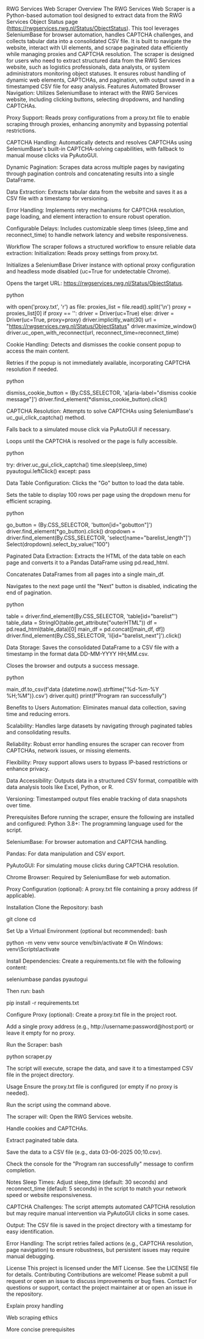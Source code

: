 RWG Services Web Scraper
Overview
The RWG Services Web Scraper is a Python-based automation tool designed to extract data from the RWG Services Object Status page (https://rwgservices.rwg.nl/Status/ObjectStatus). This tool leverages SeleniumBase for browser automation, handles CAPTCHA challenges, and collects tabular data into a consolidated CSV file. It is built to navigate the website, interact with UI elements, and scrape paginated data efficiently while managing proxies and CAPTCHA resolution.
The scraper is designed for users who need to extract structured data from the RWG Services website, such as logistics professionals, data analysts, or system administrators monitoring object statuses. It ensures robust handling of dynamic web elements, CAPTCHAs, and pagination, with output saved in a timestamped CSV file for easy analysis.
Features
Automated Browser Navigation: Utilizes SeleniumBase to interact with the RWG Services website, including clicking buttons, selecting dropdowns, and handling CAPTCHAs.

Proxy Support: Reads proxy configurations from a proxy.txt file to enable scraping through proxies, enhancing anonymity and bypassing potential restrictions.

CAPTCHA Handling: Automatically detects and resolves CAPTCHAs using SeleniumBase's built-in CAPTCHA-solving capabilities, with fallback to manual mouse clicks via PyAutoGUI.

Dynamic Pagination: Scrapes data across multiple pages by navigating through pagination controls and concatenating results into a single DataFrame.

Data Extraction: Extracts tabular data from the website and saves it as a CSV file with a timestamp for versioning.

Error Handling: Implements retry mechanisms for CAPTCHA resolution, page loading, and element interaction to ensure robust operation.

Configurable Delays: Includes customizable sleep times (sleep_time and reconnect_time) to handle network latency and website responsiveness.

Workflow
The scraper follows a structured workflow to ensure reliable data extraction:
Initialization:
Reads proxy settings from proxy.txt.

Initializes a SeleniumBase Driver instance with optional proxy configuration and headless mode disabled (uc=True for undetectable Chrome).

Opens the target URL: https://rwgservices.rwg.nl/Status/ObjectStatus.

python

with open('proxy.txt', 'r') as file:
    proxies_list = file.read().split('\n')
proxy = proxies_list[0]
if proxy == '':
    driver = Driver(uc=True)
else:
    driver = Driver(uc=True, proxy=proxy)
driver.implicitly_wait(30)
url = "https://rwgservices.rwg.nl/Status/ObjectStatus"
driver.maximize_window()
driver.uc_open_with_reconnect(url, reconnect_time=reconnect_time)

Cookie Handling:
Detects and dismisses the cookie consent popup to access the main content.

Retries if the popup is not immediately available, incorporating CAPTCHA resolution if needed.

python

dismiss_cookie_button = (By.CSS_SELECTOR, 'a[aria-label="dismiss cookie message"]')
driver.find_element(*dismiss_cookie_button).click()

CAPTCHA Resolution:
Attempts to solve CAPTCHAs using SeleniumBase's uc_gui_click_captcha() method.

Falls back to a simulated mouse click via PyAutoGUI if necessary.

Loops until the CAPTCHA is resolved or the page is fully accessible.

python

try:
    driver.uc_gui_click_captcha()
    time.sleep(sleep_time)
    pyautogui.leftClick()
except:
    pass

Data Table Configuration:
Clicks the "Go" button to load the data table.

Sets the table to display 100 rows per page using the dropdown menu for efficient scraping.

python

go_button = (By.CSS_SELECTOR, 'button[id="gobutton"]')
driver.find_element(*go_button).click()
dropdown = driver.find_element(By.CSS_SELECTOR, 'select[name="barelist_length"]')
Select(dropdown).select_by_value("100")

Paginated Data Extraction:
Extracts the HTML of the data table on each page and converts it to a Pandas DataFrame using pd.read_html.

Concatenates DataFrames from all pages into a single main_df.

Navigates to the next page until the "Next" button is disabled, indicating the end of pagination.

python

table = driver.find_element(By.CSS_SELECTOR, 'table[id="barelist"')
table_data = StringIO(table.get_attribute("outerHTML"))
df = pd.read_html(table_data)[0]
main_df = pd.concat([main_df, df])
driver.find_element(By.CSS_SELECTOR, 'li[id="barelist_next"]').click()

Data Storage:
Saves the consolidated DataFrame to a CSV file with a timestamp in the format data DD-MM-YYYY HH;MM.csv.

Closes the browser and outputs a success message.

python

main_df.to_csv(f'data {datetime.now().strftime("%d-%m-%Y %H;%M")}.csv')
driver.quit()
print(f"Program ran successfully")

Benefits to Users
Automation: Eliminates manual data collection, saving time and reducing errors.

Scalability: Handles large datasets by navigating through paginated tables and consolidating results.

Reliability: Robust error handling ensures the scraper can recover from CAPTCHAs, network issues, or missing elements.

Flexibility: Proxy support allows users to bypass IP-based restrictions or enhance privacy.

Data Accessibility: Outputs data in a structured CSV format, compatible with data analysis tools like Excel, Python, or R.

Versioning: Timestamped output files enable tracking of data snapshots over time.

Prerequisites
Before running the scraper, ensure the following are installed and configured:
Python 3.8+: The programming language used for the script.

SeleniumBase: For browser automation and CAPTCHA handling.

Pandas: For data manipulation and CSV export.

PyAutoGUI: For simulating mouse clicks during CAPTCHA resolution.

Chrome Browser: Required by SeleniumBase for web automation.

Proxy Configuration (optional): A proxy.txt file containing a proxy address (if applicable).

Installation
Clone the Repository:
bash

git clone <repository-url>
cd <repository-directory>

Set Up a Virtual Environment (optional but recommended):
bash

python -m venv venv
source venv/bin/activate  # On Windows: venv\Scripts\activate

Install Dependencies:
Create a requirements.txt file with the following content:

seleniumbase
pandas
pyautogui

Then run:
bash

pip install -r requirements.txt

Configure Proxy (optional):
Create a proxy.txt file in the project root.

Add a single proxy address (e.g., http://username:password@host:port) or leave it empty for no proxy.

Run the Scraper:
bash

python scraper.py

The script will execute, scrape the data, and save it to a timestamped CSV file in the project directory.

Usage
Ensure the proxy.txt file is configured (or empty if no proxy is needed).

Run the script using the command above.

The scraper will:
Open the RWG Services website.

Handle cookies and CAPTCHAs.

Extract paginated table data.

Save the data to a CSV file (e.g., data 03-06-2025 00;10.csv).

Check the console for the "Program ran successfully" message to confirm completion.

Notes
Sleep Times: Adjust sleep_time (default: 30 seconds) and reconnect_time (default: 5 seconds) in the script to match your network speed or website responsiveness.

CAPTCHA Challenges: The script attempts automated CAPTCHA resolution but may require manual intervention via PyAutoGUI clicks in some cases.

Output: The CSV file is saved in the project directory with a timestamp for easy identification.

Error Handling: The script retries failed actions (e.g., CAPTCHA resolution, page navigation) to ensure robustness, but persistent issues may require manual debugging.

License
This project is licensed under the MIT License. See the LICENSE file for details.
Contributing
Contributions are welcome! Please submit a pull request or open an issue to discuss improvements or bug fixes.
Contact
For questions or support, contact the project maintainer at <your-email> or open an issue in the repository.

Explain proxy handling

Web scraping ethics

More concise prerequisites

